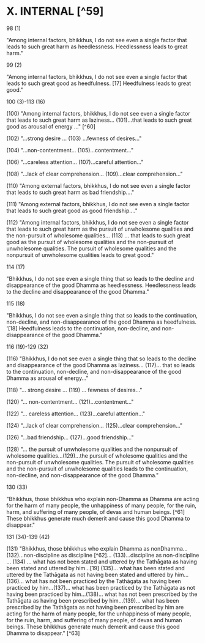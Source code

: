 # X. INTERNAL [^59]

98 (1)

"Among internal factors, bhikkhus, I do not see even a single factor that leads to such great harm as heedlessness. Heedlessness leads to great harm."

99 (2)

"Among internal factors, bhikkhus, I do not see even a single factor that leads to such great good as heedfulness. [17] Heedfulness leads to great good."

100 (3)-113 (16)

(100) "Among internal factors, bhikkhus, I do not see even a single factor that leads to such great harm as laziness... (101)...that leads to such great good as arousal of energy ..." [^60]

(102) "...strong desire ... (103) ...fewness of desires..."

(104) "...non-contentment... (105)...contentment..."

(106) "...careless attention... (107)...careful attention..."

(108) "...lack of clear comprehension... (109)...clear comprehension..."

(110) "Among external factors, bhikkhus, I do not see even a single factor that leads to such great harm as bad friendship...."

(111) "Among external factors, bhikkhus, I do not see even a single factor that leads to such great good as good friendship...."

(112) "Among internal factors, bhikkhus, I do not see even a single factor that leads to such great harm as the pursuit of unwholesome qualities and the non-pursuit of wholesome qualities... (113) ... that leads to such great good as the pursuit of wholesome qualities and the non-pursuit of unwholesome qualities. The pursuit of wholesome qualities and the nonpursuit of unwholesome qualities leads to great good."

114 (17)

"Bhikkhus, I do not see even a single thing that so leads to the decline and disappearance of the good Dhamma as heedlessness. Heedlessness leads to the decline and disappearance of the good Dhamma."

115 (18)

"Bhikkhus, I do not see even a single thing that so leads to the continuation, non-decline, and non-disappearance of the good Dhamma as heedfulness. '[18] Heedfulness leads to the continuation, non-decline, and non-disappearance of the good Dhamma."

116 (19)-129 (32)

(116) "Bhikkhus, I do not see even a single thing that so leads to the decline and disappearance of the good Dhamma as laziness... (117)... that so leads to the continuation, non-decline,
and non-disappearance of the good Dhamma as arousal of energy..."

(118) "... strong desire ... (119) ... fewness of desires..."

(120) "... non-contentment... (121)...contentment..."

(122) "... careless attention... (123)...careful attention..."

(124) "...lack of clear comprehension... (125)...clear comprehension..."

(126) "...bad friendship... (127)...good friendship..."

(128) "... the pursuit of unwholesome qualities and the nonpursuit of wholesome qualities...(129)...the pursuit of wholesome qualities and the non-pursuit of unwholesome qualities. The pursuit of wholesome qualities and the non-pursuit of unwholesome qualities leads to the continuation, non-decline, and non-disappearance of the good Dhamma."

130 (33)

"Bhikkhus, those bhikkhus who explain non-Dhamma as Dhamma are acting for the harm of many people, the unhappiness of many people, for the ruin, harm, and suffering of many people, of devas and human beings. [^61] These bhikkhus generate much demerit and cause this good Dhamma to disappear."

131 (34)-139 (42)

(131) "Bhikkhus, those bhikkhus who explain Dhamma as nonDhamma... (132)...non-discipline as discipline [^62]... (133)...discipline as non-discipline ... (134) ... what has not been stated and uttered by the Tathāgata as having been stated and uttered by him...[19] (135)... what has been stated and uttered by the Tathāgata as not having been stated and uttered by him...(136)... what has not been practiced by the Tathāgata as having been practiced by him...(137)... what has been practiced by the Tathāgata as not having been practiced by him...(138)... what has not been prescribed by the Tathāgata as having been prescribed by him...(139)... what has been prescribed by the Tathāgata as not having been prescribed by him are acting for the harm of many people, for the unhappiness of many people, for the ruin, harm, and suffering of many people, of devas and human beings. These bhikkhus generate much demerit and cause this good Dhamma to disappear." [^63]

